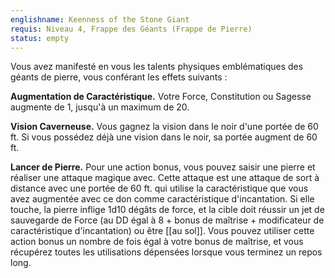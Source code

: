 ```yaml
---
englishname: Keenness of the Stone Giant
requis: Niveau 4, Frappe des Géants (Frappe de Pierre)
status: empty
---
```

Vous avez manifesté en vous les talents physiques emblématiques des géants de pierre, vous conférant les effets suivants : 

**Augmentation de Caractéristique.** Votre Force, Constitution ou Sagesse augmente de 1, jusqu'à un maximum de 20.

**Vision Caverneuse.** Vous gagnez la vision dans le noir d'une portée de 60 ft. Si vous possédez déjà une vision dans le noir, sa portée augment de 60 ft.

**Lancer de Pierre.** Pour une action bonus, vous pouvez saisir une pierre et réaliser une attaque magique avec. Cette attaque est une attaque de sort à distance avec une portée de 60 ft. qui utilise la caractéristique que vous avez augmentée avec ce don comme caractéristique d'incantation. Si elle touche, la pierre inflige 1d10 dégâts de force, et la cible doit réussir un jet de sauvegarde de Force (au DD égal à 8 + bonus de maîtrise + modificateur de caractéristique d'incantation) ou être [[au sol]]. Vous pouvez utiliser cette action bonus un nombre de fois égal à votre bonus de maîtrise, et vous récupérez toutes les utilisations dépensées lorsque vous terminez un repos long.
